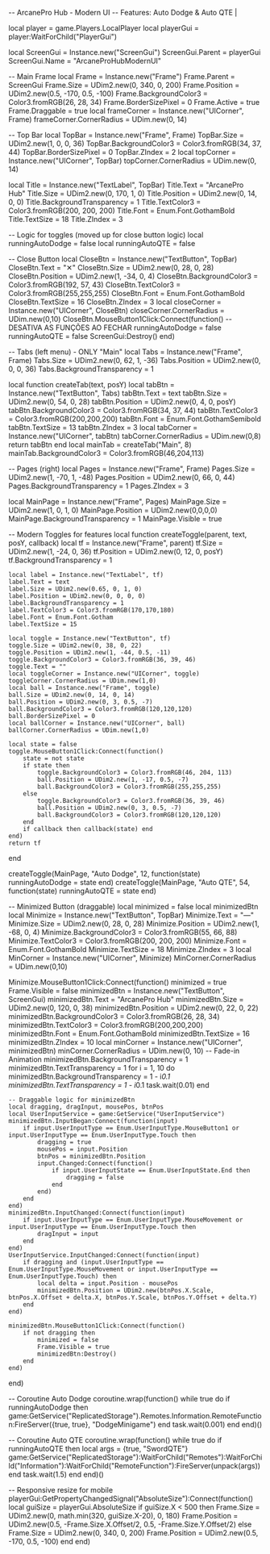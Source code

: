 -- ArcanePro Hub - Modern UI
-- Features: Auto Dodge & Auto QTE |

local player = game.Players.LocalPlayer
local playerGui = player:WaitForChild("PlayerGui")

local ScreenGui = Instance.new("ScreenGui")
ScreenGui.Parent = playerGui
ScreenGui.Name = "ArcaneProHubModernUI"

-- Main Frame
local Frame = Instance.new("Frame")
Frame.Parent = ScreenGui
Frame.Size = UDim2.new(0, 340, 0, 200)
Frame.Position = UDim2.new(0.5, -170, 0.5, -100)
Frame.BackgroundColor3 = Color3.fromRGB(26, 28, 34)
Frame.BorderSizePixel = 0
Frame.Active = true
Frame.Draggable = true
local frameCorner = Instance.new("UICorner", Frame)
frameCorner.CornerRadius = UDim.new(0, 14)

-- Top Bar
local TopBar = Instance.new("Frame", Frame)
TopBar.Size = UDim2.new(1, 0, 0, 36)
TopBar.BackgroundColor3 = Color3.fromRGB(34, 37, 44)
TopBar.BorderSizePixel = 0
TopBar.ZIndex = 2
local topCorner = Instance.new("UICorner", TopBar)
topCorner.CornerRadius = UDim.new(0, 14)

local Title = Instance.new("TextLabel", TopBar)
Title.Text = "ArcanePro Hub"
Title.Size = UDim2.new(0, 170, 1, 0)
Title.Position = UDim2.new(0, 14, 0, 0)
Title.BackgroundTransparency = 1
Title.TextColor3 = Color3.fromRGB(200, 200, 200)
Title.Font = Enum.Font.GothamBold
Title.TextSize = 18
Title.ZIndex = 3

-- Logic for toggles (moved up for close button logic)
local runningAutoDodge = false
local runningAutoQTE = false

-- Close Button
local CloseBtn = Instance.new("TextButton", TopBar)
CloseBtn.Text = "✕"
CloseBtn.Size = UDim2.new(0, 28, 0, 28)
CloseBtn.Position = UDim2.new(1, -34, 0, 4)
CloseBtn.BackgroundColor3 = Color3.fromRGB(192, 57, 43)
CloseBtn.TextColor3 = Color3.fromRGB(255,255,255)
CloseBtn.Font = Enum.Font.GothamBold
CloseBtn.TextSize = 16
CloseBtn.ZIndex = 3
local closeCorner = Instance.new("UICorner", CloseBtn)
closeCorner.CornerRadius = UDim.new(0,10)
CloseBtn.MouseButton1Click:Connect(function()
    -- DESATIVA AS FUNÇÕES AO FECHAR
    runningAutoDodge = false
    runningAutoQTE = false
    ScreenGui:Destroy()
end)

-- Tabs (left menu) - ONLY "Main"
local Tabs = Instance.new("Frame", Frame)
Tabs.Size = UDim2.new(0, 62, 1, -36)
Tabs.Position = UDim2.new(0, 0, 0, 36)
Tabs.BackgroundTransparency = 1

local function createTab(text, posY)
    local tabBtn = Instance.new("TextButton", Tabs)
    tabBtn.Text = text
    tabBtn.Size = UDim2.new(0, 54, 0, 28)
    tabBtn.Position = UDim2.new(0, 4, 0, posY)
    tabBtn.BackgroundColor3 = Color3.fromRGB(34, 37, 44)
    tabBtn.TextColor3 = Color3.fromRGB(200,200,200)
    tabBtn.Font = Enum.Font.GothamSemibold
    tabBtn.TextSize = 13
    tabBtn.ZIndex = 3
    local tabCorner = Instance.new("UICorner", tabBtn)
    tabCorner.CornerRadius = UDim.new(0,8)
    return tabBtn
end
local mainTab = createTab("Main", 8)
mainTab.BackgroundColor3 = Color3.fromRGB(46,204,113)

-- Pages (right)
local Pages = Instance.new("Frame", Frame)
Pages.Size = UDim2.new(1, -70, 1, -48)
Pages.Position = UDim2.new(0, 66, 0, 44)
Pages.BackgroundTransparency = 1
Pages.ZIndex = 3

local MainPage = Instance.new("Frame", Pages)
MainPage.Size = UDim2.new(1, 0, 1, 0)
MainPage.Position = UDim2.new(0,0,0,0)
MainPage.BackgroundTransparency = 1
MainPage.Visible = true

-- Modern Toggles for features
local function createToggle(parent, text, posY, callback)
    local tf = Instance.new("Frame", parent)
    tf.Size = UDim2.new(1, -24, 0, 36)
    tf.Position = UDim2.new(0, 12, 0, posY)
    tf.BackgroundTransparency = 1

    local label = Instance.new("TextLabel", tf)
    label.Text = text
    label.Size = UDim2.new(0.65, 0, 1, 0)
    label.Position = UDim2.new(0, 0, 0, 0)
    label.BackgroundTransparency = 1
    label.TextColor3 = Color3.fromRGB(170,170,180)
    label.Font = Enum.Font.Gotham
    label.TextSize = 15

    local toggle = Instance.new("TextButton", tf)
    toggle.Size = UDim2.new(0, 38, 0, 22)
    toggle.Position = UDim2.new(1, -44, 0.5, -11)
    toggle.BackgroundColor3 = Color3.fromRGB(36, 39, 46)
    toggle.Text = ""
    local toggleCorner = Instance.new("UICorner", toggle)
    toggleCorner.CornerRadius = UDim.new(1,0)
    local ball = Instance.new("Frame", toggle)
    ball.Size = UDim2.new(0, 14, 0, 14)
    ball.Position = UDim2.new(0, 3, 0.5, -7)
    ball.BackgroundColor3 = Color3.fromRGB(120,120,120)
    ball.BorderSizePixel = 0
    local ballCorner = Instance.new("UICorner", ball)
    ballCorner.CornerRadius = UDim.new(1,0)

    local state = false
    toggle.MouseButton1Click:Connect(function()
        state = not state
        if state then
            toggle.BackgroundColor3 = Color3.fromRGB(46, 204, 113)
            ball.Position = UDim2.new(1, -17, 0.5, -7)
            ball.BackgroundColor3 = Color3.fromRGB(255,255,255)
        else
            toggle.BackgroundColor3 = Color3.fromRGB(36, 39, 46)
            ball.Position = UDim2.new(0, 3, 0.5, -7)
            ball.BackgroundColor3 = Color3.fromRGB(120,120,120)
        end
        if callback then callback(state) end
    end)
    return tf
end

createToggle(MainPage, "Auto Dodge", 12, function(state)
    runningAutoDodge = state
end)
createToggle(MainPage, "Auto QTE", 54, function(state)
    runningAutoQTE = state
end)

-- Minimized Button (draggable)
local minimized = false
local minimizedBtn
local Minimize = Instance.new("TextButton", TopBar)
Minimize.Text = "—"
Minimize.Size = UDim2.new(0, 28, 0, 28)
Minimize.Position = UDim2.new(1, -68, 0, 4)
Minimize.BackgroundColor3 = Color3.fromRGB(55, 66, 88)
Minimize.TextColor3 = Color3.fromRGB(200, 200, 200)
Minimize.Font = Enum.Font.GothamBold
Minimize.TextSize = 18
Minimize.ZIndex = 3
local MinCorner = Instance.new("UICorner", Minimize)
MinCorner.CornerRadius = UDim.new(0,10)

Minimize.MouseButton1Click:Connect(function()
    minimized = true
    Frame.Visible = false
    minimizedBtn = Instance.new("TextButton", ScreenGui)
    minimizedBtn.Text = "ArcanePro Hub"
    minimizedBtn.Size = UDim2.new(0, 120, 0, 38)
    minimizedBtn.Position = UDim2.new(0, 22, 0, 22)
    minimizedBtn.BackgroundColor3 = Color3.fromRGB(26, 28, 34)
    minimizedBtn.TextColor3 = Color3.fromRGB(200,200,200)
    minimizedBtn.Font = Enum.Font.GothamBold
    minimizedBtn.TextSize = 16
    minimizedBtn.ZIndex = 10
    local minCorner = Instance.new("UICorner", minimizedBtn)
    minCorner.CornerRadius = UDim.new(0, 10)
    -- Fade-in Animation
    minimizedBtn.BackgroundTransparency = 1
    minimizedBtn.TextTransparency = 1
    for i = 1, 10 do
        minimizedBtn.BackgroundTransparency = 1 - i*0.1
        minimizedBtn.TextTransparency = 1 - i*0.1
        task.wait(0.01)
    end

    -- Draggable logic for minimizedBtn
    local dragging, dragInput, mousePos, btnPos
    local UserInputService = game:GetService("UserInputService")
    minimizedBtn.InputBegan:Connect(function(input)
        if input.UserInputType == Enum.UserInputType.MouseButton1 or input.UserInputType == Enum.UserInputType.Touch then
            dragging = true
            mousePos = input.Position
            btnPos = minimizedBtn.Position
            input.Changed:Connect(function()
                if input.UserInputState == Enum.UserInputState.End then
                    dragging = false
                end
            end)
        end
    end)
    minimizedBtn.InputChanged:Connect(function(input)
        if input.UserInputType == Enum.UserInputType.MouseMovement or input.UserInputType == Enum.UserInputType.Touch then
            dragInput = input
        end
    end)
    UserInputService.InputChanged:Connect(function(input)
        if dragging and (input.UserInputType == Enum.UserInputType.MouseMovement or input.UserInputType == Enum.UserInputType.Touch) then
            local delta = input.Position - mousePos
            minimizedBtn.Position = UDim2.new(btnPos.X.Scale, btnPos.X.Offset + delta.X, btnPos.Y.Scale, btnPos.Y.Offset + delta.Y)
        end
    end)

    minimizedBtn.MouseButton1Click:Connect(function()
        if not dragging then
            minimized = false
            Frame.Visible = true
            minimizedBtn:Destroy()
        end
    end)
end)

-- Coroutine Auto Dodge
coroutine.wrap(function()
    while true do
        if runningAutoDodge then
            game:GetService("ReplicatedStorage").Remotes.Information.RemoteFunction:FireServer({true, true}, "DodgeMinigame")
        end
        task.wait(0.001)
    end
end)()

-- Coroutine Auto QTE
coroutine.wrap(function()
    while true do
        if runningAutoQTE then
            local args = {true, "SwordQTE"}
            game:GetService("ReplicatedStorage"):WaitForChild("Remotes"):WaitForChild("Information"):WaitForChild("RemoteFunction"):FireServer(unpack(args))
        end
        task.wait(1.5)
    end
end)()

-- Responsive resize for mobile
playerGui:GetPropertyChangedSignal("AbsoluteSize"):Connect(function()
    local guiSize = playerGui.AbsoluteSize
    if guiSize.X < 500 then
        Frame.Size = UDim2.new(0, math.min(320, guiSize.X-20), 0, 180)
        Frame.Position = UDim2.new(0.5, -Frame.Size.X.Offset/2, 0.5, -Frame.Size.Y.Offset/2)
    else
        Frame.Size = UDim2.new(0, 340, 0, 200)
        Frame.Position = UDim2.new(0.5, -170, 0.5, -100)
    end
end)

